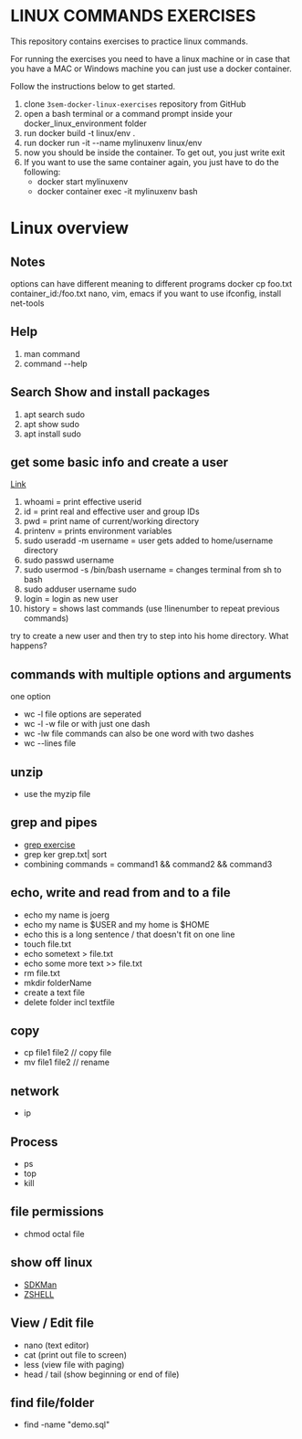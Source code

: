 # LINUX COMMANDS EXERCISES

This repository contains exercises to practice linux commands.

For running the exercises you need to have a linux machine or in case
that you have a MAC or Windows machine you can just use a docker container.

Follow the instructions below to get started.

1. clone `3sem-docker-linux-exercises` repository from GitHub
2. open a bash terminal or a command prompt inside your docker_linux_environment folder
3. run docker build -t linux/env .
4. run docker run -it --name mylinuxenv linux/env
5. now you should be inside the container. To get out, you just write exit
6. If you want to use the same container again, you just have to do the following:
   - docker start mylinuxenv
   - docker container exec -it mylinuxenv bash



# Linux overview

## Notes
options can have different meaning to different programs
docker cp foo.txt container_id:/foo.txt
nano, vim, emacs
if you want to use ifconfig, install net-tools

## Help
1. man command
2. command --help

## Search Show and install packages
1. apt search sudo
2. apt show sudo
3. apt install sudo

## get some basic info and create a user
[Link](https://linuxize.com/post/how-to-create-users-in-linux-using-the-useradd-command/)
1. whoami = print effective userid
2. id = print real and effective user and group IDs
3. pwd = print name of current/working directory
4. printenv = prints environment variables
5. sudo useradd -m username = user gets added to home/username directory
6. sudo passwd username
7. sudo usermod -s /bin/bash username = changes terminal from sh to bash
8. sudo adduser username sudo
9. login = login as new user
10. history = shows last commands (use !linenumber to repeat previous commands)

try to create a new user and then try to step into his home directory. What happens?

## commands with multiple options and arguments
one option
- wc -l file
  options are seperated
- wc -l -w file
  or with just one dash
- wc -lw file
  commands can also be one word with two dashes
- wc --lines file

## unzip
- use the myzip file

## grep and pipes
- [grep exercise](https://ostechnix.com/the-grep-command-tutorial-with-examples-for-beginners/)
- grep ker grep.txt| sort
- combining commands = command1 && command2 && command3

## echo, write and read from and to a file
- echo my name is joerg
- echo my name is $USER and my home is $HOME
- echo this is a long sentence /
  that doesn't fit on one line
- touch file.txt
- echo sometext > file.txt
- echo some more text >> file.txt
- rm file.txt
- mkdir folderName
- create a text file
- delete folder incl textfile

## copy
- cp file1 file2 // copy file
- mv file1 file2 // rename

## network
- ip

## Process
- ps
- top
- kill

## file permissions
- chmod octal file

## show off linux
- [SDKMan](https://sdkman.io/)
- [ZSHELL](https://linuxconfig.org/learn-the-basics-of-the-zsh-shell)

## View / Edit file
- nano (text editor)
- cat (print out file to screen)
- less (view file with paging)
- head / tail (show beginning or end of file)

## find file/folder
- find -name "demo.sql"

